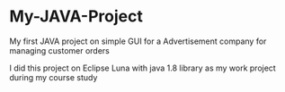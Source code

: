 # My-JAVA-Project
My first JAVA project on simple GUI for a Advertisement company for managing customer orders


I did this project on Eclipse Luna with java 1.8 library as my work project during my course study
